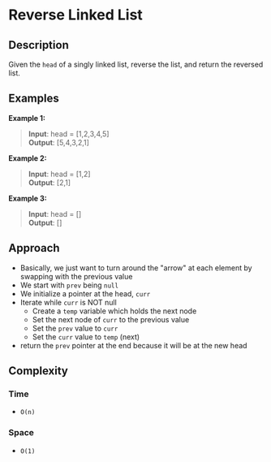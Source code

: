 # Reverse Linked List
## Description
Given the `head` of a singly linked list, reverse the list, and return the reversed list.

## Examples
**Example 1:**
> **Input**: head = [1,2,3,4,5]  
**Output**: [5,4,3,2,1]

**Example 2:**
> **Input**: head = [1,2]  
**Output**: [2,1]

**Example 3:**
> **Input**: head = []  
**Output**: []

## Approach
- Basically, we just want to turn around the "arrow" at each element by swapping with the previous value
- We start with `prev` being `null`
- We initialize a pointer at the head, `curr`
- Iterate while `curr` is NOT null
  + Create a `temp` variable which holds the next node
  + Set the next node of `curr` to the previous value
  + Set the `prev` value to `curr`
  + Set the `curr` value to `temp` (next)
- return the `prev` pointer at the end because it will be at the new head

## Complexity
### Time
- `O(n)`

### Space
- `O(1)`